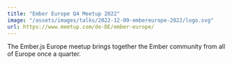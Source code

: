```yaml
---
title: "Ember Europe Q4 Meetup 2022"
image: "/assets/images/talks/2022-12-09-embereurope-2022/logo.svg"
url: https://www.meetup.com/de-DE/ember-europe/
---
```


The Ember.js Europe meetup brings together the Ember community from all of
Europe once a quarter.
